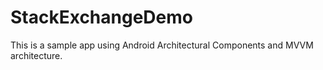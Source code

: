 # StackExchangeDemo
This is a sample app using Android Architectural Components and MVVM architecture.
